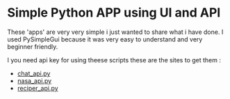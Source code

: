 # Simple Python APP using UI and API
 
 These 'apps' are very very simple i just wanted to share what i have done. I used PySimpleGui because it was very easy to understand and very beginner friendly. 
 
 I you need api key for using theese scripts these are the sites to get them :
 
- [chat_api.py]( https://brainshop.ai)
- [nasa_api.py](https://api.nasa.gov/)
- [reciper_api.py](https://developer.edamam.com/edamam-recipe-api)
 

